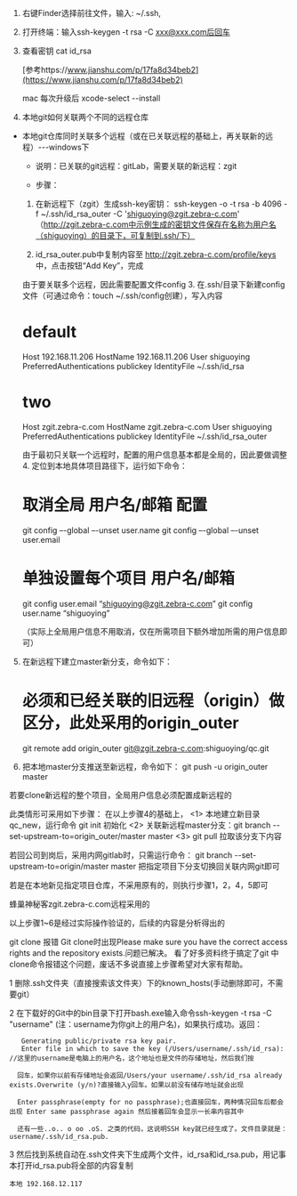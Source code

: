 1. 右键Finder选择前往文件，输入: ~/.ssh,
2. 打开终端：输入ssh-keygen -t rsa -C xxx@xxx.com后回车
3. 查看密钥 cat id_rsa 

    [参考https://www.jianshu.com/p/17fa8d34beb2](https://www.jianshu.com/p/17fa8d34beb2)

    mac 每次升级后 xcode-select --install

4. 本地git如何关联两个不同的远程仓库

 - 本地git仓库同时关联多个远程（或在已关联远程的基础上，再关联新的远程）---windows下

	- 说明：已关联的git远程：gitLab，需要关联的新远程：zgit
	
   - 步骤：
   1. 在新远程下（zgit）生成ssh-key密钥：
   ssh-keygen -o -t rsa -b 4096 -f ~/.ssh/id_rsa_outer -C 'shiguoying@zgit.zebra-c.com'
   （http://zgit.zebra-c.com中示例生成的密钥文件保存在名称为用户名（shiguoying）的目录下，可复制到.ssh/下）
   
   2. id_rsa_outer.pub中复制内容至 http://zgit.zebra-c.com/profile/keys 中，点击按钮“Add Key”，完成
   
   
   由于要关联多个远程，因此需要配置文件config
   3. 在.ssh/目录下新建config文件（可通过命令：touch ~/.ssh/config创建），写入内容
    # default                                                                       
	Host 192.168.11.206
	HostName 192.168.11.206
	User shiguoying
	PreferredAuthentications publickey
	IdentityFile ~/.ssh/id_rsa

	# two                                                                           
	Host zgit.zebra-c.com
	HostName zgit.zebra-c.com
	User shiguoying
	PreferredAuthentications publickey
	IdentityFile ~/.ssh/id_rsa_outer
	
	
   由于最初只关联一个远程时，配置的用户信息基本都是全局的，因此要做调整
   4. 定位到本地具体项目路径下，运行如下命令：
    # 取消全局 用户名/邮箱 配置
	git config –-global –-unset user.name
	git config –-global –-unset user.email
	
	# 单独设置每个项目  用户名/邮箱
	git config user.email “shiguoying@zgit.zebra-c.com”
	git config user.name “shiguoying”
	
	（实际上全局用户信息不用取消，仅在所需项目下额外增加所需的用户信息即可）
	
	
  5. 在新远程下建立master新分支，命令如下：
     # 必须和已经关联的旧远程（origin）做区分，此处采用的origin_outer
     git remote add origin_outer git@zgit.zebra-c.com:shiguoying/qc.git
 
  6. 把本地master分支推送至新远程，命令如下：
    git push -u origin_outer master
	


  若要clone新远程的整个项目，全局用户信息必须配置成新远程的
  
  此类情形可采用如下步骤：
   在以上步骤4的基础上，
   <1> 本地建立新目录qc_new，运行命令 git init 初始化
   <2> 关联新远程master分支：git branch --set-upstream-to=origin_outer/master master
   <3> git pull 拉取该分支下内容
   
   
   若回公司到岗后，采用内网gitlab时，只需运行命令：
    git branch --set-upstream-to=origin/master master
   把指定项目下分支切换回关联内网git即可
   
   
   
  若是在本地新见指定项目仓库，不采用原有的，则执行步骤1，2，4，5即可
  
  
  蜂巢神秘客zgit.zebra-c.com远程采用的
  
  
  以上步骤1~6是经过实际操作验证的，后续的内容是分析得出的


  git clone 报错 Git clone时出现Please make sure you have the correct access rights and the repository exists.问题已解决。
    看了好多资料终于搞定了git 中clone命令报错这个问题，废话不多说直接上步骤希望对大家有帮助。

   1   删除.ssh文件夹（直接搜索该文件夹）下的known_hosts(手动删除即可，不需要git）

   2   在下载好的Git中的bin目录下打开bash.exe输入命令ssh-keygen -t rsa -C "username" (注：username为你git上的用户名)，如果执行成功。返回：

       Generating public/private rsa key pair.
       Enter file in which to save the key (/Users/username/.ssh/id_rsa): //这里的username是电脑上的用户名，这个地址也是文件的存储地址，然后我们按

      回车，如果你以前有存储地址会返回/Users/your username/.ssh/id_rsa already exists.Overwrite (y/n)?直接输入y回车。如果以前没有储存地址就会出现

      Enter passphrase(empty for no passphrase);也直接回车，两种情况回车后都会出现 Enter same passphrase again 然后接着回车会显示一长串内容其中

      还有一些..o.. o oo .oS. 之类的代码，这说明SSH key就已经生成了。文件目录就是：username/.ssh/id_rsa.pub.

 

 3  然后找到系统自动在.ssh文件夹下生成两个文件，id_rsa和id_rsa.pub，用记事本打开id_rsa.pub将全部的内容复制

    本地 192.168.12.117
